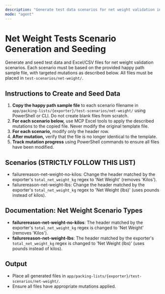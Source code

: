 ```yaml
---
description: "Generate test data scenarios for net weight validation in the net-weight folder. Strictly follow the scenario list and mutation instructions below."
mode: "agent"
---
```



# Net Weight Tests Scenario Generation and Seeding

Generate and seed test data and Excel/CSV files for net weight validation scenarios. Each scenario must be based on the provided happy path sample file, with targeted mutations as described below. All files must be placed in `test-scenarios/net-weight/`.

## Instructions to Create and Seed Data

1. **Copy the happy path sample file** to each scenario filename in `app/packing-lists/{exporter}/test-scenarios/net-weight/` using PowerShell or CLI. Do not create blank files from scratch.
2. **For each scenario below,** use MCP Excel tools to apply the described mutations to the copied file. Never modify the original template file.
3. **For each scenario,** modify only the header row.
4. **After mutation,** verify that the file is no longer identical to the template.
5. **Track mutation progress** using PowerShell commands to ensure all files have been modified.

## Scenarios (STRICTLY FOLLOW THIS LIST)

- failurereason-net-weight-no-kilos: Change the header matched by the exporter's `total_net_weight_kg` regex to 'Net Weight' (removes 'Kilos').
- failurereason-net-weight-lbs: Change the header matched by the exporter's `total_net_weight_kg` regex to 'Net Weight (lbs)' (uses pounds instead of kilos).

## Documentation: Net Weight Scenario Types

- **failurereason-net-weight-no-kilos**: The header matched by the exporter's `total_net_weight_kg` regex is changed to 'Net Weight' (removes 'Kilos').
- **failurereason-net-weight-lbs**: The header matched by the exporter's `total_net_weight_kg` regex is changed to 'Net Weight (lbs)' (uses pounds instead of kilos).

## Output
- Place all generated files in `app/packing-lists/{exporter}/test-scenarios/net-weight/`.
- Ensure all files have appropriate mutations applied.
